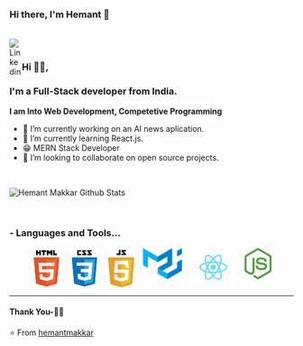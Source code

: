 ### Hi there, I'm Hemant 👋

<br/>
<a href="https://www.linkedin.com/in/hemant-makkar-15039a176/">
  <img align="left" alt="Linkedin" width="22px" src="https://cdn.jsdelivr.net/npm/simple-icons@v3/icons/linkedin.svg" />
</a>

<br />

### Hi 🙋‍♂️,
### I'm a Full-Stack developer from India.

**I am Into Web Development, Competetive Programming**

- 🔭 I’m currently working on an AI news aplication.
- 🌱 I’m currently learning React.js.
- 😁 MERN Stack Developer
- 👯 I’m looking to collaborate on open source projects.
<br />


![Hemant Makkar Github Stats](https://github-readme-stats.vercel.app/api?username=hemantmakkar&show_icons=true&title_color=fff&icon_color=79ff97&text_color=9f9f9f&bg_color=151515)

<br />

### - Languages and Tools...

<p align="center">
 <img src="https://raw.githubusercontent.com/hemantmakkar/hemantmakkar/master/languages/html.png" alt="HTML" style="height:70px; vertical-align:top; margin:0 5px">
 <img src="https://raw.githubusercontent.com/hemantmakkar/hemantmakkar/master/languages/css.png" alt="CSS" style="vertical-align:top; margin:0 5px; height:70px">
 <img src="https://raw.githubusercontent.com/hemantmakkar/hemantmakkar/master/languages/js.png" alt="JavaScript" style="vertical-align:top; margin:0 5px; height:70px">
 <img src="https://raw.githubusercontent.com/hemantmakkar/hemantmakkar/master/languages/material-ui.png" alt="Material-UI" style="vertical-align:top; margin:0 5px; height:55px">  <img src="https://raw.githubusercontent.com/hemantmakkar/hemantmakkar/master/languages/react.png" alt="React" style="vertical-align:top; margin:4px; height:60px">
 <img src="https://raw.githubusercontent.com/hemantmakkar/hemantmakkar/master/languages/nodejs.png" alt="NodeJS" style="vertical-align:top; margin:0 5px; height:55px">

</p>

*************

#### Thank You-🙏🏼



⭐️ From [hemantmakkar](https://github.com/hemantmakkar)
